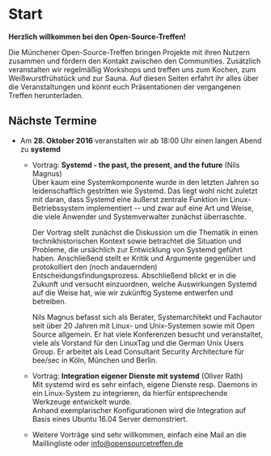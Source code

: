 # Start

**Herzlich willkommen bei den Open-Source-Treffen!**

Die Münchener Open-Source-Treffen bringen Projekte mit ihren Nutzern zusammen und fördern den Kontakt zwischen den Communities. Zusätzlich veranstalten wir regelmäßig Workshops und treffen uns zum Kochen, zum Weißwurstfrühstück und zur Sauna. Auf diesen Seiten erfahrt ihr alles über die Veranstaltungen und könnt euch Präsentationen der vergangenen Treffen herunterladen.

## Nächste Termine

*   Am **28. Oktober 2016** veranstalten wir ab 18:00 Uhr einen langen Abend zu **systemd**
    * Vortrag: **Systemd - the past, the present, and the future** (Nils Magnus)    
      Über kaum eine Systemkomponente wurde in den letzten Jahren so leidenschaftlich gestritten wie Systemd. Das liegt wohl nicht zuletzt mit daran, dass Systemd eine äußerst zentrale Funktion im Linux-Betriebssystem implementiert -- und zwar auf eine Art und Weise, die viele Anwender und Systemverwalter zunächst überraschte.

      Der Vortrag stellt zunächst die Diskussion um die Thematik in einen technikhistorischen Kontext sowie betrachtet die Situation und Probleme, die ursächlich zur Entwicklung von Systemd geführt haben. Anschließend stellt er Kritik und Argumente gegenüber und protokolliert den (noch andauernden) Entscheidungsfindungsprozess. Abschließend blickt er in die Zukunft und versucht einzuordnen, welche Auswirkungen Systemd auf die Weise hat, wie wir zukünftig Systeme entwerfen und betreiben.

      Nils Magnus befasst sich als Berater, Systemarchitekt und Fachautor seit über 20 Jahren mit Linux- und Unix-Systemen sowie mit Open Source allgemein. Er hat viele Konferenzen besucht und veranstaltet, viele als Vorstand für den LinuxTag und die German Unix Users Group. Er arbeitet als Lead Consultant Security Architecture für bee/sec in Köln, München und Berlin.
    * Vortrag: **Integration eigener Dienste mit systemd** (Oliver Rath)    
      Mit systemd wird es sehr einfach, eigene Dienste resp. Daemons in ein Linux-System zu integrieren, da hierfür entsprechende Werkzeuge entwickelt wurde.    
      Anhand exemplarischer Konfigurationen wird die Integration auf Basis eines Ubuntu 16.04 Server demonstriert.

    * Weitere Vorträge sind sehr willkommen, einfach eine Mail an die Maillingliste oder [info@opensourcetreffen.de](mailto:info@opensourcetreffen.de)
